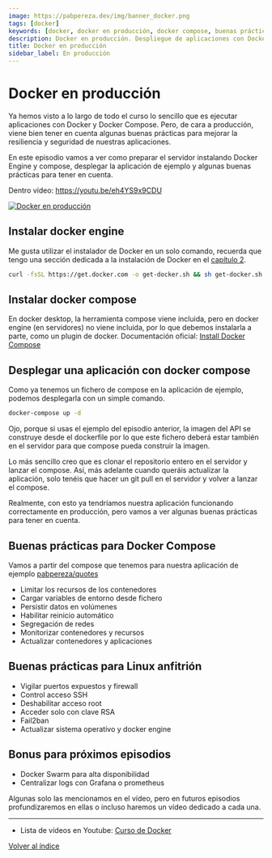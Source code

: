 ```yaml
---
image: https://pabpereza.dev/img/banner_docker.png
tags: [docker]
keywords: [docker, docker en producción, docker compose, buenas prácticas docker, seguridad docker, resiliencia docker, despliegue docker]
description: Docker en producción. Despliegue de aplicaciones con Docker Compose en producción y buenas prácticas para mejorar la resiliencia y seguridad de nuestras aplicaciones.
title: Docker en producción
sidebar_label: En producción 
---
```


# Docker en producción
Ya hemos visto a lo largo de todo el curso lo sencillo que es ejecutar aplicaciones con Docker y Docker Compose. Pero, de cara a producción, viene bien tener en cuenta algunas buenas prácticas para mejorar la resiliencia y seguridad de nuestras aplicaciones.

En este episodio vamos a ver como preparar el servidor instalando Docker Engine y compose, desplegar la aplicación de ejemplo y algunas buenas prácticas para tener en cuenta.

Dentro vídeo: https://youtu.be/eh4YS9x9CDU

[![Docker en producción](https://img.youtube.com/vi/eh4YS9x9CDU/maxresdefault.jpg)](https://www.youtube.com/watch?v=eh4YS9x9CDU)



## Instalar docker engine
Me gusta utilizar el instalador de Docker en un solo comando, recuerda que tengo una sección dedicada a la instalación de Docker en el [capítulo 2](102.Instalacion.md).

```bash
curl -fsSL https://get.docker.com -o get-docker.sh && sh get-docker.sh
```

## Instalar docker compose
En docker desktop, la herramienta compose viene incluida, pero en docker engine (en servidores) no viene incluida, por lo que debemos instalarla a parte, como un plugin de docker.
Documentación oficial: [Install Docker Compose](https://docs.docker.com/compose/install/)


## Desplegar una aplicación con docker compose
Como ya tenemos un fichero de compose en la aplicación de ejemplo, podemos desplegarla con un simple comando.

```bash
docker-compose up -d
```

Ojo, porque si usas el ejemplo del episodio anterior, la imagen del API se construye desde el dockerfile por lo que este fichero deberá estar también en el servidor para que compose pueda construir la imagen.

Lo más sencillo creo que es clonar el repositorio entero en el servidor y lanzar el compose. Así, más adelante cuando queráis actualizar la aplicación, solo tenéis que hacer un git pull en el servidor y volver a lanzar el compose.

Realmente, con esto ya tendríamos nuestra aplicación funcionando correctamente en producción, pero vamos a ver algunas buenas prácticas para tener en cuenta.



## Buenas prácticas para Docker Compose
Vamos a partir del compose que tenemos para nuestra aplicación de ejemplo [pabpereza/quotes](https://github.com/pabpereza/quotes)


* Limitar los recursos de los contenedores
* Cargar variables de entorno desde fichero
* Persistir datos en volúmenes
* Habilitar reinicio automático
* Segregación de redes
* Monitorizar contenedores y recursos
* Actualizar contenedores y aplicaciones


## Buenas prácticas para Linux anfitrión

* Vigilar puertos expuestos y firewall
* Control acceso SSH
* Deshabilitar acceso root
* Acceder solo con clave RSA 
* Fail2ban
* Actualizar sistema operativo y docker engine 


## Bonus para próximos episodios
* Docker Swarm para alta disponibilidad
* Centralizar logs con Grafana o prometheus

Algunas solo las mencionamos en el vídeo, pero en futuros episodios profundizaremos en ellas o incluso haremos un vídeo dedicado a cada una.



---
* Lista de vídeos en Youtube: [Curso de Docker](https://www.youtube.com/playlist?list=PLQhxXeq1oc2n7YnjRhq7qVMzZWtDY7Zz0)

[Volver al índice](README.md#índice)


